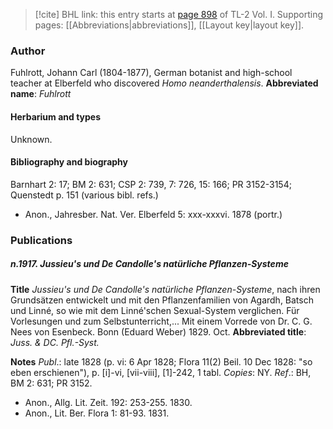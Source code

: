 > [!cite] BHL link: this entry starts at [page 898](https://www.biodiversitylibrary.org/page/33121029) of TL-2 Vol. I.
> Supporting pages: [[Abbreviations|abbreviations]], [[Layout key|layout key]].

### Author

Fuhlrott, Johann Carl (1804-1877), German botanist and high-school teacher at Elberfeld who discovered *Homo neanderthalensis*. 
**Abbreviated name**: *Fuhlrott*

#### Herbarium and types

Unknown.

#### Bibliography and biography

Barnhart 2: 17; BM 2: 631; CSP 2: 739, 7: 726, 15: 166; PR 3152-3154; Quenstedt p. 151 (various bibl. refs.)
- Anon., Jahresber. Nat. Ver. Elberfeld 5: xxx-xxxvi. 1878 (portr.)

### Publications

##### n.1917. Jussieu's und De Candolle's natürliche Pflanzen-Systeme

**Title**
*Jussieu's und De Candolle's natürliche Pflanzen-Systeme*, nach ihren Grundsätzen entwickelt und mit den Pflanzenfamilien von Agardh, Batsch und Linné, so wie mit dem Linné'schen Sexual-System verglichen. Für Vorlesungen und zum Selbstunterricht,... Mit einem Vorrede von Dr. C. G. Nees von Esenbeck. Bonn (Eduard Weber) 1829. Oct.
**Abbreviated title**: *Juss. & DC. Pfl.-Syst.*

**Notes**
*Publ*.: late 1828 (p. vi: 6 Apr 1828; Flora 11(2) Beil. 10 Dec 1828: "so eben erschienen"), p. \[i\]-vi, \[vii-viii\], \[1\]-242, 1 tabl. *Copies*: NY.
*Ref*.: BH, BM 2: 631; PR 3152.
- Anon., Allg. Lit. Zeit. 192: 253-255. 1830.
- Anon., Lit. Ber. Flora 1: 81-93. 1831.

